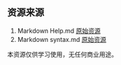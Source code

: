 ## 资源来源
1. Markdown Help.md [原始资源](https://git.coding.net/riku/Markdown-Syntax-CN.git)  
2. Markdown syntax.md [原始资源](https://github.com/othree/markdown-syntax-zhtw)  

本资源仅供学习使用，无任何商业用途。  

